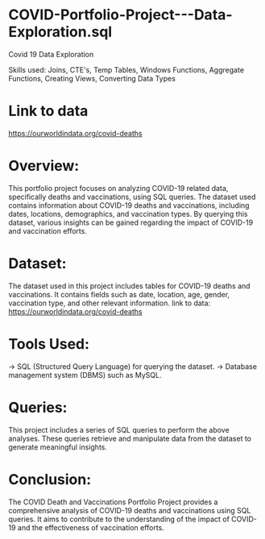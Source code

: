 # COVID-Portfolio-Project---Data-Exploration.sql

Covid 19 Data Exploration 

Skills used: Joins, CTE's, Temp Tables, Windows Functions, Aggregate Functions, Creating Views, Converting Data Types

# Link to data
https://ourworldindata.org/covid-deaths




# Overview:
This portfolio project focuses on analyzing COVID-19 related data, specifically deaths and vaccinations, using SQL queries. The dataset used contains information about COVID-19 deaths and vaccinations, including dates, locations, demographics, and vaccination types. By querying this dataset, various insights can be gained regarding the impact of COVID-19 and vaccination efforts.

# Dataset:
The dataset used in this project includes tables for COVID-19 deaths and vaccinations. It contains fields such as date, location, age, gender, vaccination type, and other relevant information. 
link to data: https://ourworldindata.org/covid-deaths

# Tools Used:

-> SQL (Structured Query Language) for querying the dataset.
-> Database management system (DBMS) such as MySQL.

# Queries:
This project includes a series of SQL queries to perform the above analyses. These queries retrieve and manipulate data from the dataset to generate meaningful insights.

# Conclusion:
The COVID Death and Vaccinations Portfolio Project provides a comprehensive analysis of COVID-19 deaths and vaccinations using SQL queries. It aims to contribute to the understanding of the impact of COVID-19 and the effectiveness of vaccination efforts.


